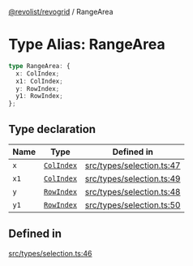 [@revolist/revogrid](README.md) / RangeArea

# Type Alias: RangeArea

```ts
type RangeArea: {
  x: ColIndex;
  x1: ColIndex;
  y: RowIndex;
  y1: RowIndex;
};
```

## Type declaration

| Name | Type | Defined in |
| ------ | ------ | ------ |
| `x` | [`ColIndex`](TypeAlias.ColIndex.md) | [src/types/selection.ts:47](https://github.com/revolist/revogrid/blob/21cf5bd8103ee03a0cd211a424e38941bf038335/src/types/selection.ts#L47) |
| `x1` | [`ColIndex`](TypeAlias.ColIndex.md) | [src/types/selection.ts:49](https://github.com/revolist/revogrid/blob/21cf5bd8103ee03a0cd211a424e38941bf038335/src/types/selection.ts#L49) |
| `y` | [`RowIndex`](TypeAlias.RowIndex.md) | [src/types/selection.ts:48](https://github.com/revolist/revogrid/blob/21cf5bd8103ee03a0cd211a424e38941bf038335/src/types/selection.ts#L48) |
| `y1` | [`RowIndex`](TypeAlias.RowIndex.md) | [src/types/selection.ts:50](https://github.com/revolist/revogrid/blob/21cf5bd8103ee03a0cd211a424e38941bf038335/src/types/selection.ts#L50) |

## Defined in

[src/types/selection.ts:46](https://github.com/revolist/revogrid/blob/21cf5bd8103ee03a0cd211a424e38941bf038335/src/types/selection.ts#L46)
